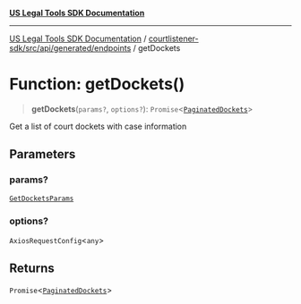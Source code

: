 [**US Legal Tools SDK Documentation**](../../../../../../README.md)

***

[US Legal Tools SDK Documentation](../../../../../../README.md) / [courtlistener-sdk/src/api/generated/endpoints](../README.md) / getDockets

# Function: getDockets()

> **getDockets**(`params?`, `options?`): `Promise`\<[`PaginatedDockets`](../../model/type-aliases/PaginatedDockets.md)\>

Get a list of court dockets with case information

## Parameters

### params?

[`GetDocketsParams`](../../model/type-aliases/GetDocketsParams.md)

### options?

`AxiosRequestConfig`\<`any`\>

## Returns

`Promise`\<[`PaginatedDockets`](../../model/type-aliases/PaginatedDockets.md)\>
